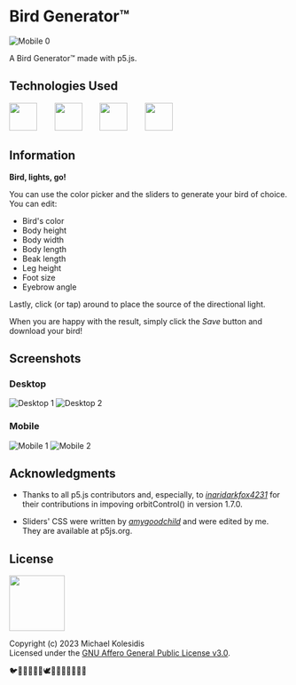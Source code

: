 # Bird Generator™

![Mobile 0](./screenshots/mobile_0.png)

A Bird Generator™ made with p5.js.

## Technologies Used

<a href="https://p5js.org/"><img src="https://github.com/michaelkolesidis/tech-icons/blob/main/icons/p5js/p5js.svg" height="50px"/></a>
&nbsp;&nbsp;&nbsp;&nbsp;&nbsp;&nbsp;
<a href="https://en.wikipedia.org/wiki/JavaScript"><img src="https://github.com/michaelkolesidis/tech-icons/blob/main/icons/javascript/javascript-original.svg" height="50px" /></a>
&nbsp;&nbsp;&nbsp;&nbsp;&nbsp;&nbsp;
<a href="https://en.wikipedia.org/wiki/CSS"><img src="https://github.com/michaelkolesidis/tech-icons/blob/main/icons/css3/css3-plain.svg" height="50px" /></a>
&nbsp;&nbsp;&nbsp;&nbsp;&nbsp;&nbsp;
<a href="https://en.wikipedia.org/wiki/HTML5"><img src="https://github.com/michaelkolesidis/tech-icons/blob/main/icons/html5/html5-plain.svg" height="50px" /></a>

## Information

**Bird, lights, go!**

You can use the color picker and the sliders to generate your bird of choice.
You can edit:

- Bird's color
- Body height
- Body width
- Body length
- Beak length
- Leg height
- Foot size
- Eyebrow angle

Lastly, click (or tap) around to place the source of the directional light.

When you are happy with the result, simply click the _Save_ button and download your bird!

## Screenshots

### Desktop

![Desktop 1](./screenshots/desktop_1.png)
![Desktop 2](./screenshots/desktop_2.png)

### Mobile

![Mobile 1](./screenshots/mobile_1.png)
![Mobile 2](./screenshots/mobile_2.png)

## Acknowledgments

- Thanks to all p5.js contributors and, especially, to [_inaridarkfox4231_](https://github.com/inaridarkfox4231) for their contributions in impoving orbitControl() in version 1.7.0.

- Sliders' CSS were written by [_amygoodchild_](https://github.com/amygoodchild) and were edited by me. They are available at p5js.org.

## License

<a href="https://www.gnu.org/licenses/agpl-3.0.html"><img src="https://upload.wikimedia.org/wikipedia/commons/0/06/AGPLv3_Logo.svg" height="100px" /></a>

Copyright (c) 2023 Michael Kolesidis<br>
Licensed under the [GNU Affero General Public License v3.0](https://www.gnu.org/licenses/agpl-3.0.html).

🐦🦜🦃🐓🐤🐧🕊️🦅🦆🦢🦉🦤🦩🦚
